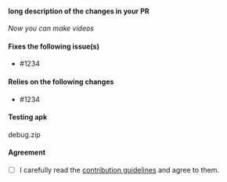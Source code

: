 <!-- Hey there. Thank you so much for improving our app. Please take a moment to fill out the following suggestion on how to structure this PR description. Having roughly the same layout drastically helps everyoby :)-->

#### long description of the changes in your PR
*Now you can make videos*

#### Fixes the following issue(s)
<!--Also add reddit or other links where you change is related-->
- #1234

#### Relies on the following changes
<!-- Delete this if it doesnt apply to you -->
- #1234

#### Testing apk
<!--Please add ".branchname" at the end of the app signature, only if the current branch name is not "master" or "dev".-->
debug.zip

#### Agreement
- [ ] I carefully read the [contribution guidelines](https://github.com/TeamNewPipe/NewPipe/blob/HEAD/.github/CONTRIBUTING.md) and agree to them.
